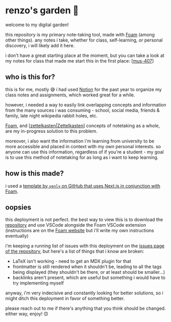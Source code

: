 # renzo's garden 🌿

welcome to my digital garden!

this repository is my primary note-taking tool, made with [Foam](https://foambubble.github.io/) (among other things). any notes i take, whether for class, self-learning, or personal discovery, i will likely add it here.

i don't have a great starting place at the moment, but you can take a look at my notes for class that made me start this in the first place: [[mus-407]]

## who is this for?

this is for me, mostly 😅 i had used [Notion](https://www.notion.so/) for the past year to organize my class notes and assignments, which worked great for a while.

however, i needed a way to easily link overlapping concepts and information from the many sources i was consuming - school, social media, friends & family, late night wikipedia rabbit holes, etc.

[Foam](https://foambubble.github.io/), and [[zettelkasten|Zettelkasten]] concepts of notetaking as a whole, are my in-progress solution to this problem.

moreover, i also want the information i'm learning from university to be more accessible and placed in context with my own personal interests. so anyone can use this information, regardless of if you're a student - my goal is to use this method of notetaking for as long as i want to keep learning.

## how is this made?

i used a [template by `yenly` on GitHub that uses Next.js in conjunction with Foam](https://github.com/yenly/foamy-nextjs).

## oopsies

this deployment is not perfect. the best way to view this is to download the [repository](https://github.com/renzol2/digital-garden) and use VSCode alongside the Foam VSCode extension (instructions are on the [Foam website](https://foambubble.github.io/foam/#getting-started) but i'll write my own instructions eventually)

i'm keeping a running list of issues with this deployment on the [issues page of the repository](https://github.com/renzol2/digital-garden/issues), but here's a list of things that i know are broken:

- LaTeX isn't working - need to get an MDX plugin for that
- frontmatter is still rendered when it shouldn't be, leading to all the tags being displayed (they shouldn't be there, or at least should be smaller...)
- backlinks aren't present, which are useful but something i would have to try implementing myself

anyway, i'm very indecisive and constantly looking for better solutions, so i might ditch this deployment in favor of something better.

please reach out to me if there's anything that you think should be changed. either way, enjoy! 😊

[//begin]: # "Autogenerated link references for markdown compatibility"
[mus-407]: mus-407 "MUS 407: Electroacoustic Music Techniques I"
[zettelkasten|Zettelkasten]: zettelkasten "Zettelkasten"
[//end]: # "Autogenerated link references"
